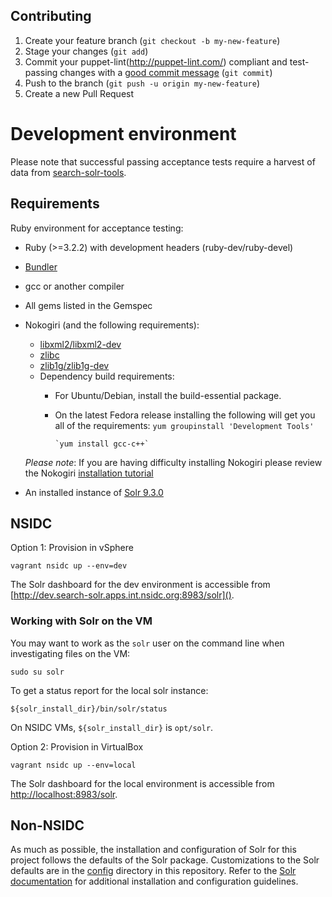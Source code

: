 ## Contributing

1. Create your feature branch (`git checkout -b my-new-feature`)
2. Stage your changes (`git add`)
3. Commit your puppet-lint(http://puppet-lint.com/) compliant and test-passing changes with a
   [good commit message](http://tbaggery.com/2008/04/19/a-note-about-git-commit-messages.html)
  (`git commit`)
4. Push to the branch (`git push -u origin my-new-feature`)
5. Create a new Pull Request

# Development environment

Please note that successful passing acceptance tests require a harvest of data from
[search-solr-tools](https://github.com/nsidc/search-solr-tools).

## Requirements

Ruby environment for acceptance testing:

* Ruby (>=3.2.2) with development headers (ruby-dev/ruby-devel)
* [Bundler](http://bundler.io/)
* gcc or another compiler
* All gems listed in the Gemspec
* Nokogiri (and the following requirements):
  * [libxml2/libxml2-dev](http://xmlsoft.org/)
  * [zlibc](http://www.zlibc.linux.lu/)
  * [zlib1g/zlib1g-dev](http://zlib.net/)
  * Dependency build requirements:
    * For Ubuntu/Debian, install the build-essential package.
    * On the latest Fedora release installing the following will get you all of the requirements:
          `yum groupinstall 'Development Tools'`

          `yum install gcc-c++`

  *Please note*:  If you are having difficulty installing Nokogiri please review
  the Nokogiri [installation tutorial](http://www.nokogiri.org/tutorials/installing_nokogiri.html)

* An installed instance of [Solr 9.3.0](https://lucene.apache.org/solr/guide/)

## NSIDC

Option 1: Provision in vSphere
```shell
vagrant nsidc up --env=dev
```

The Solr dashboard for the dev environment is accessible from
[http://dev.search-solr.apps.int.nsidc.org:8983/solr]().

### Working with Solr on the VM

You may want to work as the `solr` user on the command line when investigating
files on the VM:
```
sudo su solr
```

To get a status report for the local solr instance:

```
${solr_install_dir}/bin/solr/status
```

On NSIDC VMs, `${solr_install_dir}` is `opt/solr`.

Option 2: Provision in VirtualBox
```shell
vagrant nsidc up --env=local
```

The Solr dashboard for the local environment is accessible from
[http://localhost:8983/solr]().

## Non-NSIDC

As much as possible, the installation and configuration of Solr for this project
follows the defaults of the Solr package. Customizations to the Solr defaults
are in the [config](config/) directory in this repository.  Refer to the 
[Solr documentation](https://lucene.apache.org/solr/resources.html) for additional
installation and configuration guidelines.
